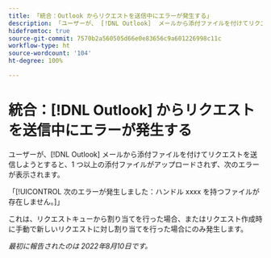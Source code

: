 ```yaml
---
title: 「統合：Outlook からリクエストを送信中にエラーが発生する」
description: 「ユーザーが、 [!DNL Outlook]  メールから添付ファイルを付けてリクエストを送信しようとすると、1 つ以上の添付ファイルがアップロードされず、エラーが表示されます。」
hidefromtoc: true
source-git-commit: 7570b2a560505d66e0e83656c9a601226998c11c
workflow-type: ht
source-wordcount: '104'
ht-degree: 100%

---
```



# 統合：[!DNL Outlook] からリクエストを送信中にエラーが発生する

ユーザーが、[!DNL Outlook] メールから添付ファイルを付けてリクエストを送信しようとすると、1 つ以上の添付ファイルがアップロードされず、次のエラーが表示されます。

「[!UICONTROL 次のエラーが発生しました：ハンドル xxxx を持つファイルが存在しません。]」

これは、リクエストキューから割り当てを行った場合、またはリクエスト作成時に手動で新しいリクエストに対し割り当てを行った場合にのみ発生します。

_最初に報告されたのは 2022年8月10日です。_

